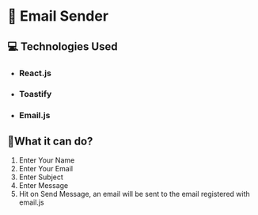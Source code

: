 # 📧 Email Sender

## 💻 Technologies Used
- ### React.js
- ### Toastify
- ### Email.js

## 🧐What it can do?
1. Enter Your Name
2. Enter Your Email
3. Enter Subject
4. Enter Message
5. Hit on Send Message, an email will be sent to the email registered with email.js
